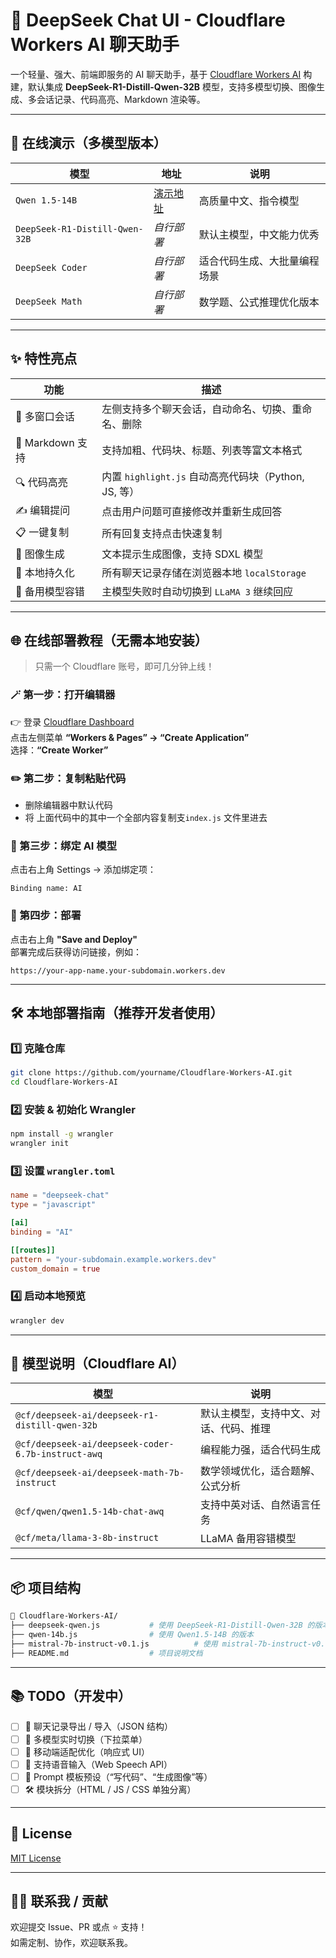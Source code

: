 
# 🧠 DeepSeek Chat UI - Cloudflare Workers AI 聊天助手

一个轻量、强大、前端即服务的 AI 聊天助手，基于 [Cloudflare Workers AI](https://developers.cloudflare.com/workers-ai/) 构建，默认集成 **DeepSeek-R1-Distill-Qwen-32B** 模型，支持多模型切换、图像生成、多会话记录、代码高亮、Markdown 渲染等。

---

## 🚀 在线演示（多模型版本）

| 模型 | 地址 | 说明 |
|------|------|------|
| `Qwen 1.5-14B` | [演示地址](https://calm-lake-75ac.ndjswww2023.workers.dev/) | 高质量中文、指令模型 |
| `DeepSeek-R1-Distill-Qwen-32B` | _自行部署_ | 默认主模型，中文能力优秀 |
| `DeepSeek Coder` | _自行部署_ | 适合代码生成、大批量编程场景 |
| `DeepSeek Math` | _自行部署_ | 数学题、公式推理优化版本 |

---

## ✨ 特性亮点

| 功能 | 描述 |
|------|------|
| 💬 多窗口会话 | 左侧支持多个聊天会话，自动命名、切换、重命名、删除 |
| 📝 Markdown 支持 | 支持加粗、代码块、标题、列表等富文本格式 |
| 🔍 代码高亮 | 内置 `highlight.js` 自动高亮代码块（Python, JS, 等） |
| ✍️ 编辑提问 | 点击用户问题可直接修改并重新生成回答 |
| 📋 一键复制 | 所有回复支持点击快速复制 |
| 🎨 图像生成 | 文本提示生成图像，支持 SDXL 模型 |
| 💾 本地持久化 | 所有聊天记录存储在浏览器本地 `localStorage` |
| 🔁 备用模型容错 | 主模型失败时自动切换到 `LLaMA 3` 继续回应 |

---

## 🌐 在线部署教程（无需本地安装）

> 只需一个 Cloudflare 账号，即可几分钟上线！

### 🪄 第一步：打开编辑器

👉 登录 [Cloudflare Dashboard](https://dash.cloudflare.com)  
点击左侧菜单 **“Workers & Pages” → “Create Application”**  
选择：**“Create Worker”**

### ✏️ 第二步：复制粘贴代码

- 删除编辑器中默认代码
- 将 上面代码中的其中一个全部内容复制支`index.js` 文件里进去

### 🔧 第三步：绑定 AI 模型

点击右上角 Settings → 添加绑定项：

```
Binding name: AI
```

### 🚀 第四步：部署

点击右上角 **"Save and Deploy"**  
部署完成后获得访问链接，例如：

```
https://your-app-name.your-subdomain.workers.dev
```

---

## 🛠 本地部署指南（推荐开发者使用）

### 1️⃣ 克隆仓库

```bash
git clone https://github.com/yourname/Cloudflare-Workers-AI.git
cd Cloudflare-Workers-AI
```

### 2️⃣ 安装 & 初始化 Wrangler

```bash
npm install -g wrangler
wrangler init
```

### 3️⃣ 设置 `wrangler.toml`

```toml
name = "deepseek-chat"
type = "javascript"

[ai]
binding = "AI"

[[routes]]
pattern = "your-subdomain.example.workers.dev"
custom_domain = true
```

### 4️⃣ 启动本地预览

```bash
wrangler dev
```

---

## 🤖 模型说明（Cloudflare AI）

| 模型 | 说明 |
|------|------|
| `@cf/deepseek-ai/deepseek-r1-distill-qwen-32b` | 默认主模型，支持中文、对话、代码、推理 |
| `@cf/deepseek-ai/deepseek-coder-6.7b-instruct-awq` | 编程能力强，适合代码生成 |
| `@cf/deepseek-ai/deepseek-math-7b-instruct` | 数学领域优化，适合题解、公式分析 |
| `@cf/qwen/qwen1.5-14b-chat-awq` | 支持中英对话、自然语言任务 |
| `@cf/meta/llama-3-8b-instruct` | LLaMA 备用容错模型 |

---

## 📦 项目结构

```bash
📁 Cloudflare-Workers-AI/
├── deepseek-qwen.js           # 使用 DeepSeek-R1-Distill-Qwen-32B 的版本
├── qwen-14b.js                # 使用 Qwen1.5-14B 的版本
├── mistral-7b-instruct-v0.1.js          # 使用 mistral-7b-instruct-v0.1 模型
├── README.md                  # 项目说明文档
```

---

## 📚 TODO（开发中）

- [ ] 💾 聊天记录导出 / 导入（JSON 结构）
- [ ] 🔁 多模型实时切换（下拉菜单）
- [ ] 📱 移动端适配优化（响应式 UI）
- [ ] 🎤 支持语音输入（Web Speech API）
- [ ] 🧠 Prompt 模板预设（“写代码”、“生成图像”等）
- [ ] 🛠 模块拆分（HTML / JS / CSS 单独分离）

---

## 📝 License

[MIT License](LICENSE)

---

## 🙋‍♂️ 联系我 / 贡献

欢迎提交 Issue、PR 或点 ⭐ 支持！  
如需定制、协作，欢迎联系我。
